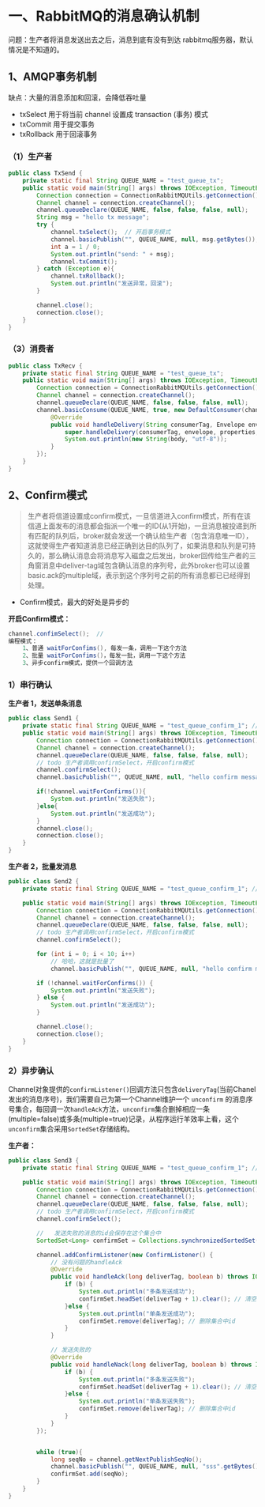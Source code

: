 # 一、RabbitMQ的消息确认机制

问题：生产者将消息发送出去之后，消息到底有没有到达 rabbitmq服务器，默认情况是不知道的。

## 1、AMQP事务机制

缺点：大量的消息添加和回滚，会降低吞吐量

* txSelect 用于将当前 channel 设置成 transaction (事务) 模式
* txCommit 用于提交事务
* txRollback 用于回滚事务

### （1）生产者

```java
public class TxSend {
    private static final String QUEUE_NAME = "test_queue_tx";
    public static void main(String[] args) throws IOException, TimeoutException {
        Connection connection = ConnectionRabbitMQUtils.getConnection();
        Channel channel = connection.createChannel();
        channel.queueDeclare(QUEUE_NAME, false, false, false, null);
        String msg = "hello tx message";
        try {
            channel.txSelect();  // 开启事务模式
            channel.basicPublish("", QUEUE_NAME, null, msg.getBytes());
            int a = 1 / 0;
            System.out.println("send: " + msg);
            channel.txCommit();
        } catch (Exception e){
            channel.txRollback();
            System.out.println("发送异常，回滚");
        }

        channel.close();
        connection.close();
    }
}
```

### （3）消费者

```java
public class TxRecv {
    private static final String QUEUE_NAME = "test_queue_tx";
    public static void main(String[] args) throws IOException, TimeoutException {
        Connection connection = ConnectionRabbitMQUtils.getConnection();
        Channel channel = connection.createChannel();
        channel.queueDeclare(QUEUE_NAME, false, false, false, null);
        channel.basicConsume(QUEUE_NAME, true, new DefaultConsumer(channel){
            @Override
            public void handleDelivery(String consumerTag, Envelope envelope, AMQP.BasicProperties properties, byte[] body) throws IOException {
                super.handleDelivery(consumerTag, envelope, properties, body);
                System.out.println(new String(body, "utf-8"));
            }
        });
    }
}
```

## 2、Confirm模式

> 生产者将信道设置成confirm模式，一旦信道进入confirm模式，所有在该信道上面发布的消息都会指派一个唯一的ID(从1开始)，一旦消息被投递到所有匹配的队列后，broker就会发送一个确认给生产者（包含消息唯一ID），这就使得生产者知道消息已经正确到达目的队列了，如果消息和队列是可持久的，那么确认消息会将消息写入磁盘之后发出，broker回传给生产者的三角窗消息中deliver-tag域包含确认消息的序列号，此外broker也可以设置basic.ack的multiple域，表示到这个序列号之前的所有消息都已已经得到处理。

- Confirm模式，最大的好处是异步的

**开启Confirm模式：**

```java
channel.confimSelect();  //
编程模式：
    1、普通 waitForConfims(), 每发一条，调用一下这个方法
    2、批量 waitForConfims()，每发一批，调用一下这个方法
    3、异步confirm模式，提供一个回调方法
```

### 1）串行确认

**生产者 1，发送单条消息**

```java
public class Send1 {
    private static final String QUEUE_NAME = "test_queue_confirm_1"; // 必需是个新队列
    public static void main(String[] args) throws IOException, TimeoutException, InterruptedException {
        Connection connection = ConnectionRabbitMQUtils.getConnection();
        Channel channel = connection.createChannel();
        channel.queueDeclare(QUEUE_NAME, false, false, false, null);
        // todo 生产者调用confirmSelect，开启confirm模式
        channel.confirmSelect();
        channel.basicPublish("", QUEUE_NAME, null, "hello confirm message".getBytes());

        if(!channel.waitForConfirms()){
            System.out.println("发送失败");
        }else{
            System.out.println("发送成功");
        }
        channel.close();
        connection.close();
    }
}
```

**生产者 2，批量发消息**

```java
public class Send2 {
    private static final String QUEUE_NAME = "test_queue_confirm_1"; // 必需是个新队列

    public static void main(String[] args) throws IOException, TimeoutException, InterruptedException {
        Connection connection = ConnectionRabbitMQUtils.getConnection();
        Channel channel = connection.createChannel();
        channel.queueDeclare(QUEUE_NAME, false, false, false, null);
        // todo 生产者调用confirmSelect，开启confirm模式
        channel.confirmSelect();

        for (int i = 0; i < 10; i++)
            // 哈哈，这就是批量了
            channel.basicPublish("", QUEUE_NAME, null, "hello confirm message".getBytes());

        if (!channel.waitForConfirms()) {
            System.out.println("发送失败");
        } else {
            System.out.println("发送成功");
        }

        channel.close();
        connection.close();
    }
}
```

### 2）异步确认

Channel对象提供的`confirmListener()`回调方法只包含`deliveryTag`(当前Chanel发出的消息序号)，我们需要自己为第一个Channel维护一个 `unconfirm` 的消息序号集合，每回调一次`handleAck`方法，`unconfirm`集合删掉相应一条(multiple=false)或多条(multiple=true)记录，从程序运行羊效率上看，这个`unconfirm`集合采用`SortedSet`存储结构。

**生产者：**

```java
public class Send3 {
    private static final String QUEUE_NAME = "test_queue_confirm_1"; // 必需是个新队列

    public static void main(String[] args) throws IOException, TimeoutException, InterruptedException {
        Connection connection = ConnectionRabbitMQUtils.getConnection();
        Channel channel = connection.createChannel();
        channel.queueDeclare(QUEUE_NAME, false, false, false, null);
        // todo 生产者调用confirmSelect，开启confirm模式
        channel.confirmSelect();

        //   发送失败的消息的id会保存在这个集合中
        SortedSet<Long> confirmSet = Collections.synchronizedSortedSet(new TreeSet<Long>());

        channel.addConfirmListener(new ConfirmListener() {
            // 没有问题的handleAck
            @Override
            public void handleAck(long deliverTag, boolean b) throws IOException {
                if (b) {
                    System.out.println("多条发送成功");
                    confirmSet.headSet(deliverTag + 1).clear(); // 清空集合
                }else {
                    System.out.println("单条发送成功");
                    confirmSet.remove(deliverTag); // 删除集合中id
                }
            }

            // 发送失败的
            @Override
            public void handleNack(long deliverTag, boolean b) throws IOException {
                if (b) {
                    System.out.println("多条发送失败");
                    confirmSet.headSet(deliverTag + 1).clear(); // 清空集合
                }else {
                    System.out.println("单条发送失败");
                    confirmSet.remove(deliverTag); // 删除集合中id
                }
            }
        });


        while (true){
            long seqNo = channel.getNextPublishSeqNo();
            channel.basicPublish("", QUEUE_NAME, null, "sss".getBytes());
            confirmSet.add(seqNo);
        }
    }
}
```

